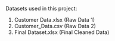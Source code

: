Datasets used in this project:
1. Customer Data.xlsx (Raw Data 1)
2. Customer_Data.csv (Raw Data 2)
3. Final Dataset.xlsx (Final Cleaned Data)

